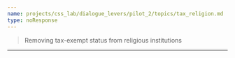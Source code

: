 ```yaml
---
name: projects/css_lab/dialogue_levers/pilot_2/topics/tax_religion.md
type: noResponse
---
```


> Removing tax-exempt status from religious institutions

---
